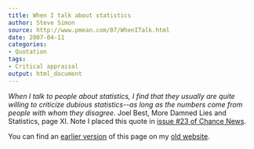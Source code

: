 ```yaml
---
title: When I talk about statistics
author: Steve Simon
source: http://www.pmean.com/07/WhenITalk.html
date: 2007-04-11
categories:
- Quotation
tags:
- Critical appraisal
output: html_document
---
```


*When I talk to people about statistics, I find that they usually are quite willing to criticize dubious statistics--as long as the numbers come from people with whom they disagree.* Joel Best, More Damned Lies and Statistics, page XI. Note I placed this quote in [issue #23 of Chance News][cha1].

You can find an [earlier version][sim1] of this page on my [old website][sim2].

[sim1]: http://www.pmean.com/07/WhenITalk.html
[sim2]: http://www.pmean.com

[cha1]: http://chance.dartmouth.edu/chancewiki/index.php/Chance_News_23


